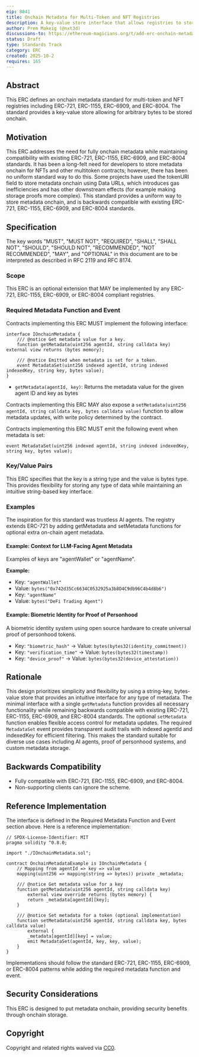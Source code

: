 ```yaml
---
eip: 8041
title: Onchain Metadata for Multi-Token and NFT Registries
description: A key-value store interface that allows registries to store and retrieve arbitrary bytes as metadata directly onchain.
author: Prem Makeig (@nxt3d)
discussions-to: https://ethereum-magicians.org/t/add-erc-onchain-metadata-for-multi-token-and-nft-registries/25656
status: Draft
type: Standards Track
category: ERC
created: 2025-10-2
requires: 165
---
```


## Abstract

This ERC defines an onchain metadata standard for multi-token and NFT registries including ERC-721, ERC-1155, ERC-6909, and ERC-8004. The standard provides a key-value store allowing for arbitrary bytes to be stored onchain.

## Motivation

This ERC addresses the need for fully onchain metadata while maintaining compatibility with existing ERC-721, ERC-1155, ERC-6909, and ERC-8004 standards. It has been a long-felt need for developers to store metadata onchain for NFTs and other multitoken contracts; however, there has been no uniform standard way to do this. Some projects have used the tokenURI field to store metadata onchain using Data URLs, which introduces gas inefficiencies and has other downstream effects (for example making storage proofs more complex). This standard provides a uniform way to store metadata onchain, and is backwards compatible with existing ERC-721, ERC-1155, ERC-6909, and ERC-8004 standards.

## Specification

The key words "MUST", "MUST NOT", "REQUIRED", "SHALL", "SHALL NOT", "SHOULD", "SHOULD NOT", "RECOMMENDED", "NOT RECOMMENDED", "MAY", and "OPTIONAL" in this document are to be interpreted as described in RFC 2119 and RFC 8174.

### Scope

This ERC is an optional extension that MAY be implemented by any ERC-721, ERC-1155, ERC-6909, or ERC-8004 compliant registries.

### Required Metadata Function and Event

Contracts implementing this ERC MUST implement the following interface:

```solidity
interface IOnchainMetadata {
    /// @notice Get metadata value for a key.
    function getMetadata(uint256 agentId, string calldata key) external view returns (bytes memory);
    
    /// @notice Emitted when metadata is set for a token.
    event MetadataSet(uint256 indexed agentId, string indexed indexedKey, string key, bytes value);
}
```

- `getMetadata(agentId, key)`: Returns the metadata value for the given agent ID and key as bytes

Contracts implementing this ERC MAY also expose a `setMetadata(uint256 agentId, string calldata key, bytes calldata value)` function to allow metadata updates, with write policy determined by the contract.

Contracts implementing this ERC MUST emit the following event when metadata is set:

```solidity
event MetadataSet(uint256 indexed agentId, string indexed indexedKey, string key, bytes value);
```

### Key/Value Pairs

This ERC specifies that the key is a string type and the value is bytes type. This provides flexibility for storing any type of data while maintaining an intuitive string-based key interface.

### Examples

The inspiration for this standard was trustless AI agents. The registry extends ERC-721 by adding getMetadata and setMetadata functions for optional extra on-chain agent metadata.

#### Example: Context for LLM-Facing Agent Metadata

Examples of keys are "agentWallet" or "agentName".

**Example:**

- Key: `"agentWallet"`
- Value: `bytes("0x742d35Cc6634C0532925a3b8D4C9db96C4b4d8b6")`
- Key: `"agentName"`
- Value: `bytes("DeFi Trading Agent")`

#### Example: Biometric Identity for Proof of Personhood

A biometric identity system using open source hardware to create universal proof of personhood tokens.

- Key: `"biometric_hash"` → Value: `bytes(bytes32(identity_commitment))`
- Key: `"verification_time"` → Value: `bytes(bytes32(timestamp))`
- Key: `"device_proof"` → Value: `bytes(bytes32(device_attestation))`


## Rationale

This design prioritizes simplicity and flexibility by using a string-key, bytes-value store that provides an intuitive interface for any type of metadata. The minimal interface with a single `getMetadata` function provides all necessary functionality while remaining backwards compatible with existing ERC-721, ERC-1155, ERC-6909, and ERC-8004 standards. The optional `setMetadata` function enables flexible access control for metadata updates. The required `MetadataSet` event provides transparent audit trails with indexed agentId and indexedKey for efficient filtering. This makes the standard suitable for diverse use cases including AI agents, proof of personhood systems, and custom metadata storage.

## Backwards Compatibility

- Fully compatible with ERC-721, ERC-1155, ERC-6909, and ERC-8004.
- Non-supporting clients can ignore the scheme.

## Reference Implementation

The interface is defined in the Required Metadata Function and Event section above. Here is a reference implementation:

```solidity
// SPDX-License-Identifier: MIT
pragma solidity ^0.8.0;

import "./IOnchainMetadata.sol";

contract OnchainMetadataExample is IOnchainMetadata {
    // Mapping from agentId => key => value
    mapping(uint256 => mapping(string => bytes)) private _metadata;
    
    /// @notice Get metadata value for a key
    function getMetadata(uint256 agentId, string calldata key) 
        external view override returns (bytes memory) {
        return _metadata[agentId][key];
    }
    
    /// @notice Set metadata for a token (optional implementation)
    function setMetadata(uint256 agentId, string calldata key, bytes calldata value) 
        external {
        _metadata[agentId][key] = value;
        emit MetadataSet(agentId, key, key, value);
    }
}
```

Implementations should follow the standard ERC-721, ERC-1155, ERC-6909, or ERC-8004 patterns while adding the required metadata function and event.

## Security Considerations

This ERC is designed to put metadata onchain, providing security benefits through onchain storage.

## Copyright

Copyright and related rights waived via [CC0](../LICENSE.md).
